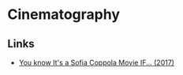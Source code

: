 # Cinematography

## Links

- [You know It's a Sofia Coppola Movie IF... (2017)](https://www.youtube.com/watch?v=ryzgxwJpv1A)

